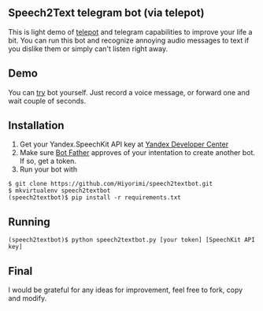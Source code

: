 ## Speech2Text telegram bot (via telepot) 

This is light demo of [telepot](https://github.com/nickoala/telepot) and telegram capabilities to improve your life a bit. You can run this bot and recognize annoying audio messages to text if you dislike them or simply can't listen right away.

## Demo 

You can [try](https://telegram.me/sp2txt_bot) bot yourself. Just record a voice message, or forward one and wait couple of seconds.

## Installation

1. Get your Yandex.SpeechKit API key at [Yandex Developer Center](https://developer.tech.yandex.ru)
2. Make sure [Bot Father](https://telegram.me/BotFather) approves of your intentation to create another bot. If so, get a token.
3. Run your bot with

```
$ git clone https://github.com/Hiyorimi/speech2textbot.git
$ mkvirtualenv speech2textbot
(speech2textbot)$ pip install -r requirements.txt
```

## Running 

```
(speech2textbot)$ python speech2textbot.py [your token] [SpeechKit API key] 
```

## Final

I would be grateful for any ideas for improvement, feel free to fork, copy and modify.
